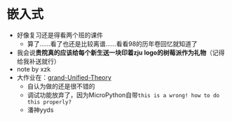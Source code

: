 # 嵌入式
* 好像复习还是得看两个班的课件
  * 算了……看了也还是比较离谱……看看98的历年卷回忆就知道了
* 我会说**贵院真的应该给每个新生送一块印着zju logo的树莓派作为礼物**（记得给我补送就行）
* note by xzk
* 大作业在：[grand-Unified-Theory](https://github.com/zpqqq10/grand-Unified-Theory)
  * 自认为做的还是很不错的
  * 调试功能放弃了，因为MicroPython自带`this is a wrong! how to do this properly?`
  * 潘神yyds
